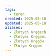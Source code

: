 ```yaml
---
tags:
  - teren
created: 2025-05-10
updated: 2025-05-18
aliases:
  - Złotych Kręgach
  - Złotymi Kręgami
  - Złotych Kręgów
  - Złotym Kręgom
---
```


